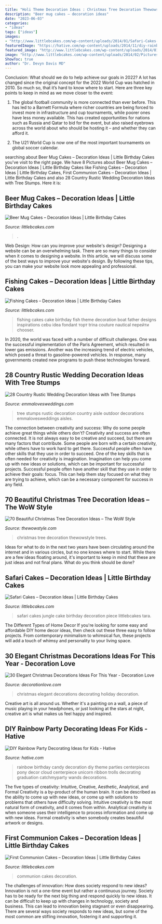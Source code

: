```yaml
---
title: "Holi Theme Decoration Ideas : Christmas Tree Decoration Thewowstyle Trees"
description: "Beer mug cakes – decoration ideas"
date: "2023-06-03"
categories:
- "ideas"
tags: ["ideas"]
images:
- "http://www.littlebcakes.com/wp-content/uploads/2014/01/Safari-Cakes-Pictures-768x1024.jpg"
featuredImage: "https://hative.com/wp-content/uploads/2014/11/diy-rainbow-party-decorating-ideas/4-candy-decoration.jpg"
featured_image: "http://www.littlebcakes.com/wp-content/uploads/2014/01/Fishing-Cakes-Images.jpg"
image: "http://www.littlebcakes.com/wp-content/uploads/2014/02/Pictures-of-First-Communion-Cakes-627x1024.jpg"
ShowToc: true
author: "Dr. Devyn Davis MD"
---
```



Conclusion: What should we do to help achieve our goals in 2022?
A lot has changed since the original concept for the 2022 World Cup was hatched in 2010. So much so, that it’s hard to know where to start. Here are three key points to keep in mind as we move closer to the event:
1. The global football community is more connected than ever before. This has led to a Barnett Formula where richer countries are being forced to invest more in infrastructure and cup tournaments, while poorer ones have less money available. This has created opportunities for nations such as Russia and Qatar to bid for the event, but also raised eyebrows across the world about who should be hosting it – and whether they can afford it.

2. The U21 World Cup is now one of the most important tournaments on global soccer calendar.

	

		
searching about Beer Mug Cakes – Decoration Ideas | Little Birthday Cakes you've visit to the right page. We have 8 Pictures about Beer Mug Cakes – Decoration Ideas | Little Birthday Cakes like Fishing Cakes – Decoration Ideas | Little Birthday Cakes, First Communion Cakes – Decoration Ideas | Little Birthday Cakes and also 28 Country Rustic Wedding Decoration Ideas with Tree Stumps. Here it is:
		
    
## Beer Mug Cakes – Decoration Ideas | Little Birthday Cakes

<img loading=lazy src="https://www.littlebcakes.com/wp-content/uploads/2014/02/Beer-Mug-Cakes-Images.jpg" onerror="this.onerror=null;this.src='https://tse2.mm.bing.net/th?id=OIP.7SWlstLyblLA-2u_8xaLmQHaJ4&amp;pid=15.1';" alt="Beer Mug Cakes – Decoration Ideas | Little Birthday Cakes">

_Source: littlebcakes.com_

>. 

	

Web Design: How can you improve your website's design?
Designing a website can be an overwhelming task. There are so many things to consider when it comes to designing a website. In this article, we will discuss some of the best ways to improve your website's design. By following these tips, you can make your website look more appealing and professional.

    
## Fishing Cakes – Decoration Ideas | Little Birthday Cakes

<img loading=lazy src="http://www.littlebcakes.com/wp-content/uploads/2014/01/Fishing-Cakes-Images.jpg" onerror="this.onerror=null;this.src='https://tse3.mm.bing.net/th?id=OIP.PT8mZGQT0QsOmBA6coadawHaJ4&amp;pid=15.1';" alt="Fishing Cakes – Decoration Ideas | Little Birthday Cakes">

_Source: littlebcakes.com_

>fishing cakes cake birthday fish theme decoration boat father designs inspirations cebu idea fondant торт trina couture nautical перейти chooser. 

	

In 2020, the world was faced with a number of difficult challenges. One was the successful implementation of the Paris Agreement, which resulted in lower gas emissions. Another was the increasing trend of electric vehicles, which posed a threat to gasoline-powered vehicles. In response, many governments created new programs to push these technologies forward. 

    
## 28 Country Rustic Wedding Decoration Ideas With Tree Stumps

<img loading=lazy src="http://emmalovesweddings.com/wp-content/uploads/2018/03/outdoor-wedding-aisle-decorations-with-tree-stumps.jpg" onerror="this.onerror=null;this.src='https://tse3.mm.bing.net/th?id=OIP.GiTarnES88PxpiGW7Vkl8wHaLI&amp;pid=15.1';" alt="28 Country Rustic Wedding Decoration Ideas with Tree Stumps">

_Source: emmalovesweddings.com_

>tree stumps rustic decoration country aisle outdoor decorations emmalovesweddings aisles. 

	

The connection between creativity and success: Why do some people achieve great things while others don't?
Creativity and success are often connected. It is not always easy to be creative and succeed, but there are many factors that contribute. Some people are born with a certain creativity, while others have to work hard to get there. Successful people often have other skills that they use in order to succeed. One of the key skills that is often needed for creativity is imagination. Imagination can help you come up with new ideas or solutions, which can be important for successful projects. Successful people often have another skill that they use in order to achieve their goals: focus. This can help them stay focused on what they are trying to achieve, which can be a necessary component for success in any field.

    
## 70 Beautiful Christmas Tree Decoration Ideas – The WoW Style

<img loading=lazy src="http://thewowstyle.com/wp-content/uploads/2014/11/474.jpg" onerror="this.onerror=null;this.src='https://tse4.mm.bing.net/th?id=OIP.m5Chz2Jv6_3UQthqsXGY5AHaM3&amp;pid=15.1';" alt="70 Beautiful Christmas Tree Decoration Ideas – The WoW Style">

_Source: thewowstyle.com_

>christmas tree decoration thewowstyle trees. 

	

Ideas for what to do in the next two years have been circulating around the internet and in various circles, but no one knows where to start. While there are a few ideas floating around, it's important to keep in mind that these are just ideas and not final plans. What do you think should be done?

    
## Safari Cakes – Decoration Ideas | Little Birthday Cakes

<img loading=lazy src="http://www.littlebcakes.com/wp-content/uploads/2014/01/Safari-Cakes-Pictures-768x1024.jpg" onerror="this.onerror=null;this.src='https://tse3.mm.bing.net/th?id=OIP.G_xoIImjsZUYhIy1yOBCCgHaJ4&amp;pid=15.1';" alt="Safari Cakes – Decoration Ideas | Little Birthday Cakes">

_Source: littlebcakes.com_

>safari cakes jungle cake birthday decoration piece littlebcakes tara. 

	

The Different Types of Home Decor
If you're looking for some easy and affordable DIY home decor ideas, then check out these three easy to follow projects. From contemporary minimalism to whimsical fun, these projects will add a touch of whimsy and personality to your living space.

    
## 30 Elegant Christmas Decorations Ideas For This Year - Decoration Love

<img loading=lazy src="https://decorationlove.com/wp-content/uploads/2016/08/Elegant-Christmas-Holiday-Decorating-Ideas.jpg" onerror="this.onerror=null;this.src='https://tse3.mm.bing.net/th?id=OIP.pvcKjMfYKp0OMHZ-o5dm5QDhEs&amp;pid=15.1';" alt="30 Elegant Christmas Decorations Ideas For This Year - Decoration Love">

_Source: decorationlove.com_

>christmas elegant decorations decorating holiday decoration. 

	

Creative art is all around us. Whether it's a painting on a wall, a piece of music playing in your headphones, or just looking at the stars at night, creative art is what makes us feel happy and inspired.

    
## DIY Rainbow Party Decorating Ideas For Kids - Hative

<img loading=lazy src="https://hative.com/wp-content/uploads/2014/11/diy-rainbow-party-decorating-ideas/4-candy-decoration.jpg" onerror="this.onerror=null;this.src='https://tse2.mm.bing.net/th?id=OIP.GfTxgQhCKywEmuWykiSTCAHaLG&amp;pid=15.1';" alt="DIY Rainbow Party Decorating Ideas for Kids - Hative">

_Source: hative.com_

>rainbow birthday candy decoration diy theme parties centerpieces pony decor cloud centerpiece unicorn ribbon trolls decorating graduation catchmyparty wands decorations. 

	

The five types of creativity: Intuitive, Creative, Aesthetic, Analytical, and Formal
Creativity is a by-product of the human brain. It can be described as the ability to come up with new ideas, or come up with solutions to problems that others have difficulty solving. Intuitive creativity is the most natural form of creativity, and it comes from within. Analytical creativity is when someone uses their intelligence to process information and come up with new ideas. Formal creativity is when somebody creates beautiful artwork or designs.

    
## First Communion Cakes – Decoration Ideas | Little Birthday Cakes

<img loading=lazy src="http://www.littlebcakes.com/wp-content/uploads/2014/02/Pictures-of-First-Communion-Cakes-627x1024.jpg" onerror="this.onerror=null;this.src='https://tse2.mm.bing.net/th?id=OIP.iNCejBY0aD6J938eaEJdHAHaMG&amp;pid=15.1';" alt="First Communion Cakes – Decoration Ideas | Little Birthday Cakes">

_Source: littlebcakes.com_

>communion cakes decoration. 

	

The challenges of innovation: How does society respond to new ideas?
Innovation is not a one-time event but rather a continuous journey. Society has to be ready for the next big thing and respond quickly to new ideas. It can be difficult to keep up with changes in technology, society and business. This can lead to innovation being stagnant or even disappearing. There are several ways society responds to new ideas, but some of the most common are stifling innovation, fostering it and supporting it.

